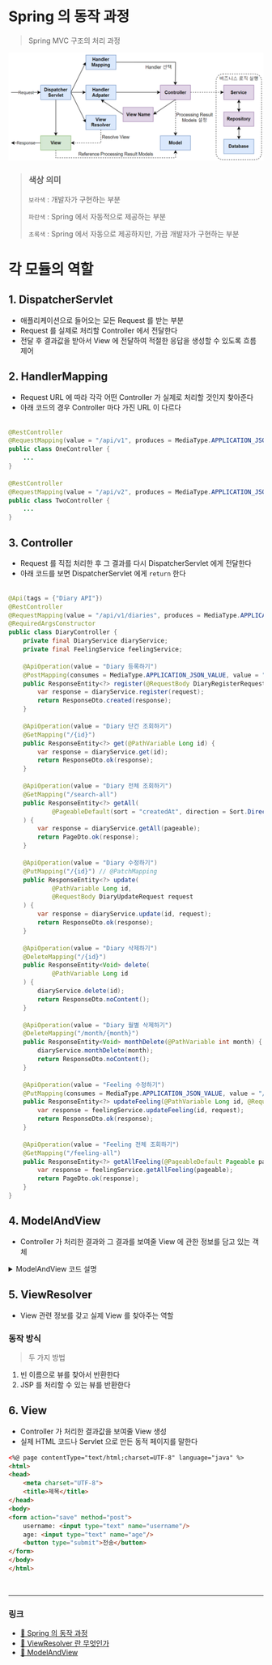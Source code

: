 # Spring 의 동작 과정

> Spring MVC 구조의 처리 과정

![img.png](../🔲%20Image%20🔲/Spring/Spring의%20동작%20과정.png)

> ### 색상 의미
> `보라색` : 개발자가 구현하는 부분
>
> `파란색` : Spring 에서 자동적으로 제공하는 부분
>
> `초록색` : Spring 에서 자동으로 제공하지만, 가끔 개발자가 구현하는 부분

# 각 모듈의 역할

## 1. DispatcherServlet

* 애플리케이션으로 들어오는 모든 Request 를 받는 부분
* Request 를 실제로 처리할 Controller 에서 전달한다
* 전달 후 결과값을 받아서 View 에 전달하여 적절한 응답을 생성할 수 있도록 흐름 제어

## 2. HandlerMapping

* Request URL 에 따라 각각 어떤 Controller 가 실제로 처리할 것인지 찾아준다
* 아래 코드의 경우 Controller 마다 가진 URL 이 다르다

```java

@RestController
@RequestMapping(value = "/api/v1", produces = MediaType.APPLICATION_JSON_VALUE)
public class OneController {
    ...
}

@RestController
@RequestMapping(value = "/api/v2", produces = MediaType.APPLICATION_JSON_VALUE)
public class TwoController {
    ...
}
```

## 3. Controller

* Request 를 직접 처리한 후 그 결과를 다시 DispatcherServlet 에게 전달한다
* 아래 코드를 보면 DispatcherServlet 에게 `return` 한다

```java

@Api(tags = {"Diary API"})
@RestController
@RequestMapping(value = "/api/v1/diaries", produces = MediaType.APPLICATION_JSON_VALUE)
@RequiredArgsConstructor
public class DiaryController {
    private final DiaryService diaryService;
    private final FeelingService feelingService;

    @ApiOperation(value = "Diary 등록하기")
    @PostMapping(consumes = MediaType.APPLICATION_JSON_VALUE, value = "/register")
    public ResponseEntity<?> register(@RequestBody DiaryRegisterRequest request) {
        var response = diaryService.register(request);
        return ResponseDto.created(response);
    }

    @ApiOperation(value = "Diary 단건 조회하기")
    @GetMapping("/{id}")
    public ResponseEntity<?> get(@PathVariable Long id) {
        var response = diaryService.get(id);
        return ResponseDto.ok(response);
    }

    @ApiOperation(value = "Diary 전체 조회하기")
    @GetMapping("/search-all")
    public ResponseEntity<?> getAll(
            @PageableDefault(sort = "createdAt", direction = Sort.Direction.DESC) Pageable pageable
    ) {
        var response = diaryService.getAll(pageable);
        return PageDto.ok(response);
    }

    @ApiOperation(value = "Diary 수정하기")
    @PutMapping("/{id}") // @PatchMapping
    public ResponseEntity<?> update(
            @PathVariable Long id,
            @RequestBody DiaryUpdateRequest request
    ) {
        var response = diaryService.update(id, request);
        return ResponseDto.ok(response);
    }

    @ApiOperation(value = "Diary 삭제하기")
    @DeleteMapping("/{id}")
    public ResponseEntity<Void> delete(
            @PathVariable Long id
    ) {
        diaryService.delete(id);
        return ResponseDto.noContent();
    }

    @ApiOperation(value = "Diary 월별 삭제하기")
    @DeleteMapping("/month/{month}")
    public ResponseEntity<Void> monthDelete(@PathVariable int month) {
        diaryService.monthDelete(month);
        return ResponseDto.noContent();
    }

    @ApiOperation(value = "Feeling 수정하기")
    @PutMapping(consumes = MediaType.APPLICATION_JSON_VALUE, value = "/feeling/{id}")
    public ResponseEntity<?> updateFeeling(@PathVariable Long id, @RequestBody FeelingUpdateRequest request) {
        var response = feelingService.updateFeeling(id, request);
        return ResponseDto.ok(response);
    }

    @ApiOperation(value = "Feeling 전체 조회하기")
    @GetMapping("/feeling-all")
    public ResponseEntity<?> getAllFeeling(@PageableDefault Pageable pageable) {
        var response = feelingService.getAllFeeling(pageable);
        return PageDto.ok(response);
    }
}
```

## 4. ModelAndView

* Controller 가 처리한 결과와 그 결과를 보여줄 View 에 관한 정보를 담고 있는 객체

<details>
<summary>ModelAndView 코드 설명</summary>
<div markdown="1">
<br>

```java

@Controller
public class Controller {
    @RequestMapping("/sample")
    public ModelAndView modelAndViewSample() {
        ModelAndView modelAndView = new ModelAndView();
        modelAndView.addObject("serverTime", new Date());
        modelAndView.setViewName("/response/model-and-view");

        return modelAndView;
    }

    @RequestMapping("/sample/model-and-view/model-attribute")
    public String modelAttributeSample(@ModelAttribute("id") String id) {
        System.out.println(id);
        return "response/model-and-view/model-attribute";
    }

    @RequestMapping("/sample/model-and-view/model-attribute/vo")
    public String modelAttributeSample(@ModelAttribute("id") RequestVo request) {
        System.out.println(request.toString());
        return "response/model-and-view/model-attribute/vo";
    }
}
```

```html
<!--- View 에서는 똑같이 EL 표기법을 사용해서 꺼낸다 --->
<h3>ModelAndView 로 넘어온 값</h3>
${serverTime}
```

```html
<h3>ModelAttribute 방법</h3>
${id}
```

```html
<!--- View 에서는 키 값인 info 에 . 을 찍어서 EL 표기법으로 사용한다 --->
<h3>ModelAttribute + VO 방법</h3>
${info.id}
<br>
${info.name}
```

### Model 객체

```java

@Controller
public class Controller {
    @RequestMapping("/sample")
    public String modelSample(Model model) {
        model.addAttribute("itemName", model.getItemName());
        model.addAttribute("price", model.getPrice());

        return "response/modelSample";
    }
}
```

```html
<h3>Model 로 넘어온 값</h3>
${itemName}
<br>
${price}
```

</div>
</details>

## 5. ViewResolver

* View 관련 정보를 갖고 실제 View 를 찾아주는 역할

### 동작 방식

> 두 가지 방법

1. 빈 이름으로 뷰를 찾아서 반환한다
2. JSP 를 처리할 수 있는 뷰를 반환한다

## 6. View

* Controller 가 처리한 결과값을 보여줄 View 생성
* 실제 HTML 코드나 Servlet 으로 만든 동적 페이지를 말한다

```html
<%@ page contentType="text/html;charset=UTF-8" language="java" %>
<html>
<head>
    <meta charset="UTF-8">
    <title>제목</title>
</head>
<body>
<form action="save" method="post">
    username: <input type="text" name="username"/>
    age: <input type="text" name="age"/>
    <button type="submit">전송</button>
</form>
</body>
</html>
```

<br>

---
### 링크
* [🔗 Spring 의 동작 과정](https://jaeho214.tistory.com/22)
* [🔗 ViewResolver 란 무엇인가](https://ittrue.tistory.com/237)
* [🔗 ModelAndView](https://rsorry.tistory.com/261)